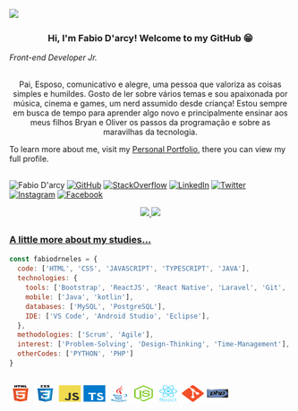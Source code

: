 <!--Banner session-->
<!--<p align="center"><img src="https://imgur.com/jSBcQQe.png"/><br>-->
<!--<a align="center"><img src="https://i.imgur.com/uTk6zzB.png"/><br>-->
<a align="center"><img src="http://clubedosgeeks.com.br/wp-content/uploads/2016/04/Cover-Image.png"/>

<!--About session-->
<h3>Hi, I'm Fabio D'arcy! Welcome to my GitHub 😁</h3>
<span><em>Front-end Developer Jr.</em></span>
<br><br>
<p>Pai, Esposo, comunicativo e alegre, uma pessoa que valoriza as coisas simples e humildes. Gosto de ler sobre vários temas e sou apaixonada por música, cinema e games, um nerd assumido desde criança! Estou sempre em busca de tempo para aprender algo novo e principalmente ensinar aos meus filhos Bryan e Oliver os passos da programação e sobre as maravilhas da tecnologia.</p>

To learn more about me, visit my <a target="_blank" rel="noopener noreferrer" href="">Personal Portfolio</a>, there you can view my full profile.

##

<!-- Badges session -->
<span><img src="https://visitor-badge.laobi.icu/badge?page_id=fabiodrneles" alt="Fabio D'arcy"/></span>
<a href="https://github.com/fabiodrneles" target="_blank" rel="noopener noreferrer"><img src="https://img.shields.io/badge/GitHub-100000?style=lat-square&logo=github&logoColor=white" alt="GitHub"></a>
<a href="https://pt.stackoverflow.com/users/278105/fabio-darcy" target="_blank" rel="noopener noreferrer"><img src="https://aleen42.github.io/badges/src/stackoverflow.svg" alt="StackOverflow"></a>
<a href="https://www.linkedin.com/in/f%C3%A1bio-d-dorneles/" target="_blank" rel="noopener noreferrer"><img src="https://img.shields.io/badge/LinkedIn-0077B5?style=lat-square&logo=linkedin&logoColor=white" alt="LinkedIn"></a>
<a href="https://twitter.com/FabioDrneles" target="_blank" rel="noopener noreferrer"><img src="https://img.shields.io/badge/Twitter-1DA1F2?style=lat-square&logo=twitter&logoColor=white" alt="Twitter"></a>
<a href="https://www.instagram.com/fabiodrneles/" target="_blank" rel="noopener noreferrer"><img src="https://img.shields.io/badge/Instagram-E4405F?style=lat-square&logo=instagram&logoColor=white" alt="Instagram"></a>
<a href="https://www.facebook.com/FabioDrneles/" target="_blank" rel="noopener noreferrer"><img src="https://img.shields.io/badge/Facebook-1877F2?style=lat-square&logo=facebook&logoColor=white" alt="Facebook"></a>

<div align="center">
  <a href="https://github.com/fabiodrneles">
  <img height="180em" src="https://github-readme-stats.vercel.app/api?username=fabiodrneles&show_icons=true&theme=tokyonight&include_all_commits=true&count_private=true"/>
  <img height="180em" src="https://github-readme-stats.vercel.app/api/top-langs?username=fabiodrneles&layout=compact&langs_count=15&theme=tokyonight" />
</div>

##
  
<h3>A little more about my studies...</h3>

```javascript
const fabiodrneles = {
  code: ['HTML', 'CSS', 'JAVASCRIPT', 'TYPESCRIPT', 'JAVA'],
  technologies: {
    tools: ['Bootstrap', 'ReactJS', 'React Native', 'Laravel', 'Git', 'Linux'],
    mobile: ['Java', 'kotlin'],
    databases: ['MySQL', 'PostgreSQL'],
    IDE: ['VS Code', 'Android Studio', 'Eclipse'],
  },
  methodologies: ['Scrum', 'Agile'],
  interest: ['Problem-Solving', 'Design-Thinking', 'Time-Management'],
  otherCodes: ['PYTHON', 'PHP']
}
```

<div style="display: inline_block"><br>
  <img align="center" src="https://raw.githubusercontent.com/devicons/devicon/master/icons/html5/html5-original-wordmark.svg" alt="HTML5" title="HTML5" height="30" width="40"/>
  <img align="center" src="https://raw.githubusercontent.com/devicons/devicon/master/icons/css3/css3-original-wordmark.svg" alt="CSS3" title="CSS3" height="30" width="40""/>
  <img align="center" src="https://raw.githubusercontent.com/devicons/devicon/master/icons/javascript/javascript-original.svg" alt="JavaScript" title="JavaScript" height="30" width="40"/>
  <img align="center" src="https://raw.githubusercontent.com/devicons/devicon/master/icons/typescript/typescript-original.svg" alt="TypeScript" title="TypeScript" height="30" width="40"/>
  <img align="center" src="https://raw.githubusercontent.com/devicons/devicon/master/icons/java/java-original.svg" alt="Java" title="Java" height="30" width="40"/>
  <img align="center" src="https://raw.githubusercontent.com/devicons/devicon/master/icons/nodejs/nodejs-original.svg" alt="NodeJS" title="NodeJS" height="30" width="40"/>
  <img align="center" src="https://raw.githubusercontent.com/devicons/devicon/master/icons/react/react-original-wordmark.svg" alt="ReactJS" title="ReactJS" height="30" width="40"/>
  <img align="center" src="https://raw.githubusercontent.com/devicons/devicon/master/icons/git/git-original.svg" alt="Git" title="Git" height="30" width="40"/>
  <img align="center" src="https://raw.githubusercontent.com/devicons/devicon/master/icons/php/php-original.svg" alt="php" title="php" height="30" width="40"/>
<div>
<br>

